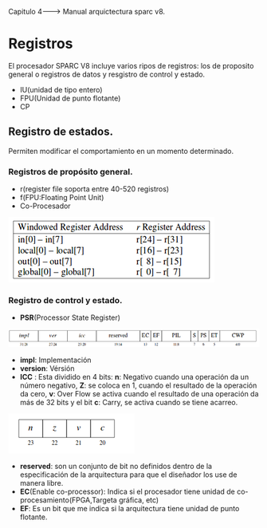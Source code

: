 Capitulo 4---> Manual arquictectura sparc v8.

# Registros
El procesador SPARC V8 incluye varios ripos de registros: los de proposito general o registros de datos y resgistro de control y estado. 
- IU(unidad de tipo entero)
- FPU(Unidad de punto flotante)
- CP 
## Registro de estados.
Permiten modificar el comportamiento en un momento determinado.

### Registros de propósito general.
- r(register file soporta entre 40-520 registros)
- f(FPU:Floating Point Unit)
- Co-Procesador


![Registros  en SPARC V8](./images/registros.png "Definición de registros de la arquitectura SPARC V8")


### Registro de control y estado.
- **PSR**(Processor State Register)

![Processor State Register](./images/psr.png "Register")

- **impl**: Implementación
- **version**: Vérsión
- **ICC** : Esta dividido en 4 bits: **n**: Negativo cuando una operación da un número negativo, **Z**: se coloca en 1, cuando el resultado de la operación da cero, **v**: Over Flow se activa cuando el resultado de una operación da más de 32 bits y el bit **c**: Carry, se activa cuando se tiene acarreo.

![Integer condicional code](./images/icc.png "Integer conditional code")

- **reserved**: son un conjunto de bit no definidos dentro de la especificación de la arquitectura para que el diseñador los use de manera libre.
- **EC**(Enable co-processor): Indica si el procesador tiene unidad de co-procesamiento(FPGA,Targeta gráfica, etc)
- **EF**: Es un bit que me indica si la arquitectura tiene unidad de punto flotante.

